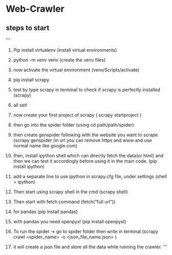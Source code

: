 # Web-Crawler
## steps to start
'''
1.	Pip install virtualenv (install virtual environments)
2.	python -m venv venv (create the venv files)
3.	now activate the virtual environment (venv/Scripts/activate)
4.	pip install scrapy
5.	test by type scrapy in terminal to check if scrapy is perfectly installed (scrapy)
6.	all set!
7.	now create your first project of scrapy ( scrapy startproject <projectName>)
8.	then go into the spider folder (using cd path/path/spider)
9.	then create genspider following with the website you want to scrape (scrapy genspider <name> <url>(in url you can remove https and www and use normal name like google.com)
10.	then, install ipython shell which can directly fetch the data(or html) and then we can test it accordingly before using it in the main code. (pip install ipython)
11.	 add a separate line to use ipython in scrapy.cfg file, under settings (shell = ipython)
12.	Then start using scrapy shell in the cmd (scrapy shell)
13.	Then start with fetch command (fetch(“full url”))

14.	for pandas (pip install pandas)
15.	with pandas you need openpyxl (pip install openpyxl)

16.	To run the spider -> go to spider folder then write in terminal (scrapy crawl <spider_name> -o <json_file_name.json> )
17.	it will create a json file and store all the data while running the crawler.
'''
